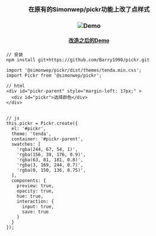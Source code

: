 
<h3 align="center">
    在原有的Simonwep/pickr功能上改了点样式
</h3>

<h3 align="center">
  <img alt="Demo" src="https://user-images.githubusercontent.com/30767528/53578134-4e297e80-3b77-11e9-9d74-4d2ed547c274.gif"/>
</h3>

<h4 align="center">
  <a href="https://barry1990.github.io/pickr/">改造之后的Demo</a>
</h4>

```
    // 安装
    npm install git+https://github.com/Barry1990/pickr.git
    
    import '@simonwep/pickr/dist/themes/tenda.min.css';
    import Pickr from '@simonwep/pickr';

    // html
    <div id="pickr-parent" style="margin-left: 17px;" >
      <div id="pickr">选择颜色</div>
    </div>


    // js
    this.pickr = Pickr.create({
      el: '#pickr',
      theme: 'tenda',
      container: '#pickr-parent',
      swatches: [
        'rgba(244, 67, 54, 1)',
        'rgba(156, 39, 176, 0.9)',
        'rgba(63, 81, 181, 0.8)',
        'rgba(3, 169, 244, 0.7)',
        'rgba(0, 150, 136, 0.75)',
      ],
      components: {
        preview: true,
        opacity: true,
        hue: true,
        interaction: {
          input: true,
          save: true
        }
      }
    });
 ```   
